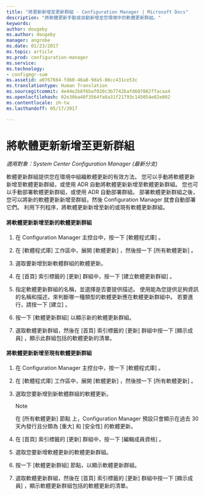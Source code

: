 ```yaml
---
title: "將更新新增至更新群組 - Configuration Manager | Microsoft Docs"
description: "將軟體更新手動或自動新增至您環境中的軟體更新群組。"
keywords: 
author: dougeby
ms.author: dougeby
manager: angrobe
ms.date: 01/23/2017
ms.topic: article
ms.prod: configuration-manager
ms.service: 
ms.technology:
- configmgr-sum
ms.assetid: a0767664-fd60-46a8-9da5-86cc431ce53c
ms.translationtype: Human Translation
ms.sourcegitcommit: 4e44e2b8f6baf020c3b7742bafd607082ffacaa4
ms.openlocfilehash: 02e30ba48f3564fa8a31f21793c145054e02e002
ms.contentlocale: zh-tw
ms.lasthandoff: 05/17/2017

---
```


# <a name="add-software-updates-to-an-update-group"></a>將軟體更新新增至更新群組  

*適用對象：System Center Configuration Manager (最新分支)*

 軟體更新群組提供您在環境中組織軟體更新的有效方法。 您可以手動將軟體更新新增至軟體更新群組，或使用 ADR 自動將軟體更新新增至軟體更新群組。 您也可以手動部署軟體更新群組，或使用 ADR 自動部署群組。 部署軟體更新群組之後，您可以將新的軟體更新新增至群組，然後 Configuration Manager 就會自動部署它們。 利用下列程序，將軟體更新新增至新的或現有軟體更新群組。  

#### <a name="to-add-software-updates-to-a-new-software-update-group"></a>將軟體更新新增至新的軟體更新群組  

1.  在 Configuration Manager 主控台中，按一下 [軟體程式庫] 。  

2.  在 [軟體程式庫] 工作區中，展開 [軟體更新] ，然後按一下 [所有軟體更新] 。  

3.  選取要新增到新軟體群組的軟體更新。  

4.  在 [首頁]  索引標籤的 [更新]  群組中，按一下 [建立軟體更新群組] 。  

5.  指定軟體更新群組的名稱，並選擇是否要提供描述。 使用能為您提供足夠資訊的名稱和描述，來判斷哪一種類型的軟體更新應在軟體更新群組中。 若要進行，請按一下 [建立] 。  

6.  按一下 [軟體更新群組]  以顯示新的軟體更新群組。  

7.  選取軟體更新群組，然後在 [首頁]  索引標籤的 [更新]  群組中按一下 [顯示成員]  ，顯示此群組包括的軟體更新的清單。  

#### <a name="to-add-software-updates-to-an-existing-software-update-group"></a>將軟體更新新增至現有軟體更新群組  

1.  在 Configuration Manager 主控台中，按一下 [軟體程式庫] 。  

2.  在 [軟體程式庫] 工作區中，展開 [軟體更新] ，然後按一下 [所有軟體更新] 。  

3.  選取您要新增到新軟體群組的軟體更新。  

    > [!NOTE]  
    >  在 [所有軟體更新] 節點 上，Configuration Manager 預設只會顯示在過去 30 天內發行且分類為 [重大] 和 [安全性] 的軟體更新。  

4.  在 [首頁]  索引標籤的 [更新]  群組中，按一下 [編輯成員資格] 。  

5.  選取您要新增軟體更新的軟體更新群組。  

6.  按一下 [軟體更新群組]  節點，以顯示軟體更新群組。  

7.  選取軟體更新群組，然後在 [首頁]  索引標籤的 [更新]  群組中按一下 [顯示成員]  ，顯示軟體更新群組包括的軟體更新的清單。  

